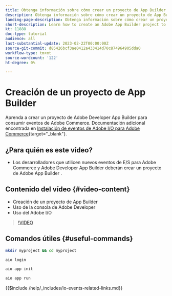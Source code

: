 ```yaml
---
title: Obtenga información sobre cómo crear un proyecto de App Builder mediante eventos de comercio
description: Obtenga información sobre cómo crear un proyecto de App Builder para utilizarlo con eventos de comercio
landing-page-description: Obtenga información sobre cómo crear un proyecto de Adobe App Builder para utilizar eventos de Adobe Commerce
short-description: Learn how to create an Adobe App Builder project to use Adobe Commerce events
kt: 11888
doc-type: tutorial
audience: all
last-substantial-update: 2023-02-22T00:00:00Z
source-git-commit: d85426bcf3ae0412a433414d70c874964905dda0
workflow-type: tm+mt
source-wordcount: '122'
ht-degree: 0%

---
```



# Creación de un proyecto de App Builder

Aprenda a crear un proyecto de Adobe Developer App Builder para consumir eventos de Adobe Commerce. Documentación adicional encontrada en [Instalación de eventos de Adobe I/O para Adobe Commerce](https://developer.adobe.com/commerce/events/get-started/installation/){target="_blank"}.

## ¿Para quién es este vídeo?

* Los desarrolladores que utilicen nuevos eventos de E/S para Adobe Commerce y Adobe Developer App Builder deberán crear un proyecto de Adobe App Builder .

## Contenido del vídeo {#video-content}

* Creación de un proyecto de App Builder
* Uso de la consola de Adobe Developer
* Uso del Adobe I/O

>[!VIDEO](https://video.tv.adobe.com/v/3415797?quality=12&learn=on)

## Comandos útiles {#useful-commands}

```bash
mkdir myproject && cd myproject

aio login

aio app init

aio app run
```

{{$include /help/_includes/io-events-related-links.md}}
